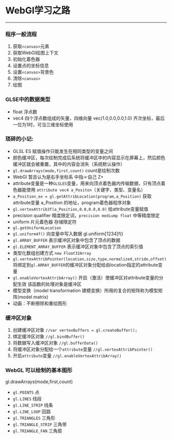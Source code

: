 # WebGl学习之路 #
----------
### 程序一般流程 ###
1. 获取`<canvas>`元素
2. 获取WebGl绘图上下文
3. 初始化着色器
4. 设置点的坐标信息
5. 设置`<canvas>`背景色
6. 清除`<canvas>`
7. 绘图

### GLSE中的数据类型 ###
-  float 浮点数
-  vec4 四个浮点数组成的矢量，四维向量 vec(1.0,0.0,0.0,1.0) 齐次坐标，最后一位为1时，可当三维坐标使用

### 琐碎的小记: ###

- GLSL ES 赋值操作只能发生在相同类型的变量之间
- 颜色缓冲区，每次绘制完成后系统将缓冲区中的内容显示在屏幕上，然后颜色缓冲区就会被重置，其中的内容会消失（系统默认操作）
- `gl.drawArrays(mode,first,count)`  count是绘制次数
- WebGl 暂且认为是右手坐标系 中指☞自己 Z+
- attribute变量是一种`GLSLES`变量，用来向顶点着色器内传输数据，只有顶点着色器能使用 `attribute vec4 a_Positon`（关键字、类型、变量名）
- `a_Position_ex = gl.getAttribLocation(program,a_Position)` 获取 attribute变量 a_Position 的地址，program着色器程序对象
- `gl.vertexAttrib3f(a_Position,0.0,0.0,0.0)` 给attribute变量赋值
- precision qualifier 精度限定词，`precision mediump float` 中等精度限定
- uniform 片元着色器 存储限定符
- `gl.getUniformLocation`
- `gl.uniform4f()` 向变量中写入数据 gl.uniform[1234]f()
- `gl.ARRAY_BUFFER` 表示缓冲区对象中包含了顶点的数据
- `gl.ELEMENT_ARRAY_BUFFER` 表示缓冲区对象中包含了顶点的索引值
- 类型化数组创建方式 `new Float32Array`
- `gl.vertexAttribPointer(location,size,type,normalized,stride,offset)` 将绑定到`gl.ARRAY_BUFFER`的缓冲区对象分配给由location指定的attribute变量
- `gl.enableVertexAttribArray()` 开启（激活）使缓冲区对attribute变量的分配生效 该函数的处理对象是缓冲区
- 模型变换（model transformation 建模变换）所用的复合的矩阵称为模型矩阵(model matrix)
- 动画：不断擦除和重绘图形

### 缓冲区对象 ###
1. 创建缓冲区对象 `//var vertexBuffers = gl.createBuffer();`
2. 绑定缓冲区对象 `//gl.bindBuffer()`
3. 将数据写入缓冲区对象 `//gl.bufferData()`
4. 将缓冲区对象分配给一个`attribute`变量 `//gl.vertexAttribPointer()`
5. 开启`attribute`变量 `//gl.enableVertexAttribArray()`

### WebGL 可以绘制的基本图形 ###
gl.drawArrays(mode,first,count)

- `gl.POINTS` 点
- `gl.LINES` 线段
- `gl.LINE_STRIP` 线条
- `gl.LINE_LOOP` 回路
- `gl.TRIANGLES` 三角形
- `gl.TRIANGLE_STRIP` 三角带
- `gl.TRIANGLE_FAN` 三角扇

